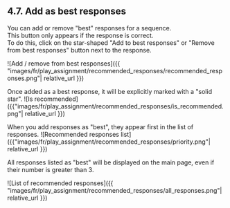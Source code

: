 ## 4.7. Add as best responses

You can add or remove "best" responses for a sequence.\
This button only appears if the response is correct.\
To do this, click on the star-shaped "Add to best responses" or "Remove from best responses" button next to the response.

![Add / remove from best responses]({{ "images/fr/play_assignment/recommended_responses/recommended_responses.png"| relative_url }})

Once added as a best response, it will be explicitly marked with a "solid star".
![Is recommended]({{"images/fr/play_assignment/recommended_responses/is_recommended.png"| relative_url }})

When you add responses as "best", they appear first in the list of responses.
![Recommended responses list]({{"images/fr/play_assignment/recommended_responses/priority.png"| relative_url }})

All responses listed as "best" will be displayed on the main page, even if their number is greater than 3.

![List of recommended responses]({{ "images/fr/play_assignment/recommended_responses/all_responses.png"| relative_url }})